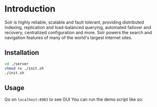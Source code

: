 # Introduction

Solr is highly reliable, scalable and fault tolerant, providing distributed indexing, replication and load-balanced querying, automated failover and recovery, centralized configuration and more. Solr powers the search and navigation features of many of the world's largest internet sites.

## Installation

```bash
cd ./server
chmod +x ./init.sh
./init.sh
```

## Usage

Go on ```localhost:8983``` to see GUI
You can run the demo script like so:

